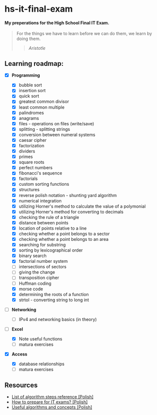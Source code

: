 # hs-it-final-exam

#### My preperations for the High School Final IT Exam.

> For the things we have to learn before we can do them, we learn by doing them.
>
> > _Aristotle_

## Learning roadmap:

-   [x] **Programming**

    -   [x] bubble sort
    -   [x] insertion sort
    -   [x] quick sort
    -   [x] greatest common divisor
    -   [x] least common multiple
    -   [x] palindromes
    -   [x] anagrams
    -   [x] files - operations on files (write/save)
    -   [x] splitting - splitting strings
    -   [x] conversion between numeral systems
    -   [x] caesar cipher
    -   [x] factorization
    -   [x] dividers
    -   [x] primes
    -   [x] square roots
    -   [x] perfect numbers
    -   [x] fibonacci's sequence
    -   [x] factorials
    -   [x] custom sorting functions
    -   [x] structures
    -   [x] reverse polish notation - shunting yard algorithm
    -   [x] numerical integration
    -   [x] utilizing Horner's method to calculate the value of a polymonial
    -   [x] utilizing Horner's method for converting to decimals
    -   [x] checking the rule of a triangle
    -   [x] distance between points
    -   [x] location of points relative to a line
    -   [x] checking whether a point belongs to a sector
    -   [x] checking whether a point belongs to an area
    -   [x] searching for substring
    -   [x] sorting by lexicographical order
    -   [x] binary search
    -   [x] factorial number system
    -   [ ] intersections of sectors
    -   [ ] giving the change
    -   [ ] transposition cipher
    -   [ ] Huffman coding
    -   [x] morse code
    -   [x] determining the roots of a function
    -   [x] strtol - converting string to long int

-   [ ] **Networking**

    -   [ ] IPv4 and networking basics (in theory)

-   [ ] **Excel**

    -   [x] Note useful functions
    -   [ ] matura exercises

-   [x] **Access**
    -   [x] database relationships
    -   [ ] matura exercises

## Resources

-   [List of algorithm steps reference [Polish]](https://eduinf.waw.pl/inf/alg/001_search/0001.php)
-   [How to prepare for IT exams? [Polish]](http://binarnie.pl/maturazinformatyki/)
-   [Useful algorithms and concepts [Polish]](https://sszczep.github.io/Niezbednik-Maturzysty-Informatyka/)
